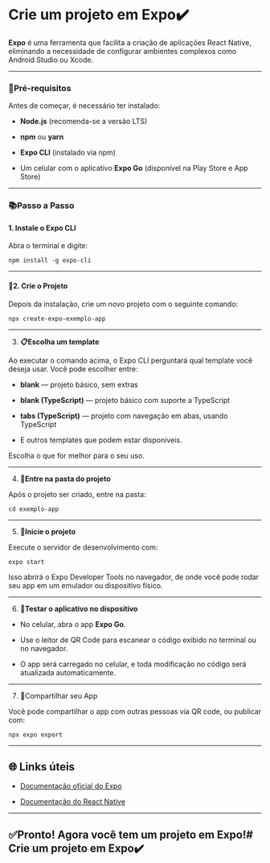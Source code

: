 # Crie um projeto em Expo✔️

[](https://github.com/joaovamospular/pam1-Joao_jesus?tab=readme-ov-file#crie-um-projeto-em-expo%EF%B8%8F)

**Expo**  é uma ferramenta que facilita a criação de aplicações React Native, eliminando a necessidade de configurar ambientes complexos como Android Studio ou Xcode. 

----------

### 💠Pré-requisitos

[](https://github.com/joaovamospular/pam1-Joao_jesus?tab=readme-ov-file#pr%C3%A9-requisitos)

Antes de começar, é necessário ter instalado:

-   **Node.js**  (recomenda-se a versão LTS)
    
-   **npm**  ou  **yarn**
    
-   **Expo CLI**  (instalado via npm)
    
-   Um celular com o aplicativo  **Expo Go**  (disponível na Play Store e App Store)
    

----------

### 📚Passo a Passo

[](https://github.com/joaovamospular/pam1-Joao_jesus?tab=readme-ov-file#passo-a-passo)

#### 1. Instale o Expo CLI

[](https://github.com/joaovamospular/pam1-Joao_jesus?tab=readme-ov-file#1-instale-o-expo-cli)

Abra o terminal e digite:

```
npm install -g expo-cli

```

----------

#### 🔨2. Crie o Projeto

[](https://github.com/joaovamospular/pam1-Joao_jesus?tab=readme-ov-file#2-crie-o-projeto)

Depois da instalação, crie um novo projeto com o seguinte comando:

```
npx create-expo-exemplo-app

```

----------

3.  **📋Escolha um template**

Ao executar o comando acima, o Expo CLI perguntará qual template você deseja usar. Você pode escolher entre:

-   **blank**  — projeto básico, sem extras
    
-   **blank (TypeScript)**  — projeto básico com suporte a TypeScript
    
-   **tabs (TypeScript)**  — projeto com navegação em abas, usando TypeScript
    
-   E outros templates que podem estar disponíveis.
    

Escolha o que for melhor para o seu uso.

----------

4.  **📂Entre na pasta do projeto**

Após o projeto ser criado, entre na pasta:

```
cd exemplo-app

```

----------

5.  **🔑Inicie o projeto**

Execute o servidor de desenvolvimento com:

```
expo start

```

Isso abrirá o Expo Developer Tools no navegador, de onde você pode rodar seu app em um emulador ou dispositivo físico.

----------

6.  **📲Testar o aplicativo no dispositivo**

-   No celular, abra o app  **Expo Go**.
    
-   Use o leitor de QR Code para escanear o código exibido no terminal ou no navegador.
    
-   O app será carregado no celular, e toda modificação no código será atualizada automaticamente.
    

----------

7.  📡Compartilhar seu App

Você pode compartilhar o app com outras pessoas via QR code, ou publicar com:

```
npx expo export

```

----------

## 🌐 Links úteis

[](https://github.com/joaovamospular/pam1-Joao_jesus?tab=readme-ov-file#-links-%C3%BAteis)

-   [Documentação oficial do Expo](https://docs.expo.dev/get-started/introduction/)
    
-   [Documentação do React Native](https://reactnative.dev/)
    

----------

## ✅Pronto! Agora você tem um projeto em Expo!# Crie um projeto em Expo✔️

[](https://github.com/joaovamospular/pam1-Joao_jesus?tab=readme-ov-file#pronto-agora-voc%C3%AA-tem-um-projeto-em-expo-crie-um-projeto-em-expo%EF%B8%8F)